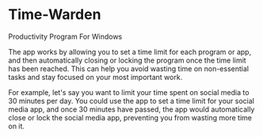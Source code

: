 # Time-Warden
Productivity Program For Windows

The app works by allowing you to set a time limit for each program or app, 
and then automatically closing or locking the program once the time limit 
has been reached. This can help you avoid wasting time on non-essential 
tasks and stay focused on your most important work.

For example, let's say you want to limit your time spent on social media to 30 minutes per day. You could use the app to set a time limit for your social media app, and once 30 minutes have passed, the app would automatically close or lock the social media app, preventing you from wasting more time on it.
